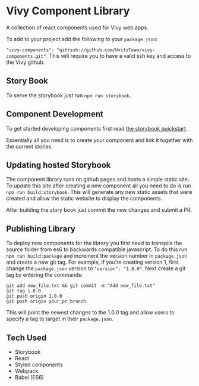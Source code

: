 # Vivy Component Library

A collection of react components used for Vivy web apps.

To add to your project add the following to your ```package.json```:

```"vivy-components": "git+ssh://github.com/UvitaTeam/vivy-components.git"```. This will require you to have a valid ssh key and access to the Vivy github.

## Story Book

To serve the storybook just run ```npm run storybook```.

## Component Development

To get started developing components first read [the storybook quickstart](https://storybook.js.org/basics/quick-start-guide/).

Essentially all you need is to create your component and link it together with the current stories.

## Updating hosted Storybook

The component library runs on github pages and hosts a simple static site. To update this site after creating a new component all you need to do is run ```npm run build:storybook```. This will generate any new static assets that were created and allow the static website to display the components.

After building the story book just commit the new changes and submit a PR.

## Publishing Library

To deploy new components for the library you first need to transpile the source folder from es6 to backwards compatible javascript. To do this run ```npm run build:package``` and increment the version number in ```package.json``` and create a new git tag. For example, if you're creating version 1, first change the ```package.json``` version to ```"version": "1.0.0"```. Next create a git tag by entering the commands:

```
git add new_file.txt && git commit -m "Add new_file.txt"
git tag 1.0.0
git push origin 1.0.0
git push origin your_pr_branch
```

This will point the newest changes to the 1.0.0 tag and allow users to specify a tag to target in their ```package.json```.

## Tech Used

* Storybook
* React
* Styled components
* Webpack
* Babel (ES6)
